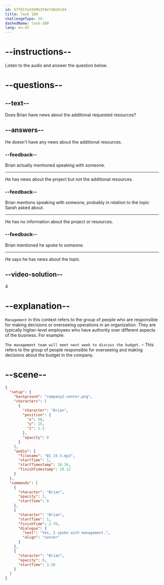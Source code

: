 ```yaml
---
id: 67f01fed3d9b359efd8e9c04
title: Task 100
challengeType: 19
dashedName: task-100
lang: en-US
---
```


<!-- (Audio) Brian: Yes, I spoke with management. -->

# --instructions--

Listen to the audio and answer the question below.

# --questions--

## --text--

Does Brian have news about the additional requested resources?

## --answers--

He doesn't have any news about the additional resources.

### --feedback--

Brian actually mentioned speaking with someone.

---

He has news about the project but not the additional resources.

### --feedback--

Brian mentions speaking with someone, probably in relation to the topic Sarah asked about.

---

He has no information about the project or resources.

### --feedback--

Brian mentioned he spoke to someone.

---

He says he has news about the topic.

## --video-solution--

4

# --explanation--

`Management` in this context refers to the group of people who are responsible for making decisions or overseeing operations in an organization. They are typically higher-level employees who have authority over different aspects of the business. For example:

`The management team will meet next week to discuss the budget.` – This refers to the group of people responsible for overseeing and making decisions about the budget in the company.  

# --scene--

```json
{
  "setup": {
    "background": "company2-center.png",
    "characters": [
      {
        "character": "Brian",
        "position": {
          "x": 50,
          "y": 15,
          "z": 1.2
        },
        "opacity": 0
      }
    ],
    "audio": {
      "filename": "B1_15-3.mp3",
      "startTime": 1,
      "startTimestamp": 18.36,
      "finishTimestamp": 20.12
    }
  },
  "commands": [
    {
      "character": "Brian",
      "opacity": 1,
      "startTime": 0
    },
    {
      "character": "Brian",
      "startTime": 1,
      "finishTime": 2.76,
      "dialogue": {
        "text": "Yes, I spoke with management.",
        "align": "center"
      }
    },
    {
      "character": "Brian",
      "opacity": 0,
      "startTime": 3.26
    }
  ]
}
```
